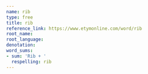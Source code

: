 ```yaml
---
name: rib
type: free
title: rib
reference_link: https://www.etymonline.com/word/rib
root_name: 
root_language: 
denotation: 
word_sums:
- sum: 'Rib + '
  respelling: rib
---
```

